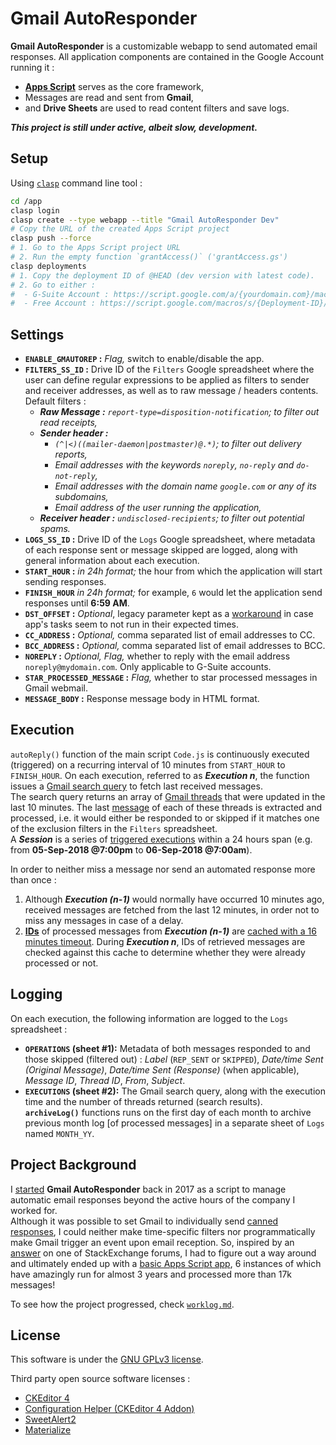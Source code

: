 # Gmail AutoResponder

**Gmail AutoResponder** is a customizable webapp to send automated email responses. All application components are contained in the Google Account running it : 
- **[Apps Script](https://developers.google.com/apps-script/reference/)** serves as the core framework, 
- Messages are read and sent from **Gmail**, 
- and **Drive Sheets** are used to read content filters and save logs.
   
***This project is still under active, albeit slow, development.***

## Setup

Using [`clasp`](https://github.com/google/clasp#install) command line tool :

```bash
cd /app
clasp login
clasp create --type webapp --title "Gmail AutoResponder Dev"
# Copy the URL of the created Apps Script project
clasp push --force
# 1. Go to the Apps Script project URL
# 2. Run the empty function `grantAccess()` ('grantAccess.gs')
clasp deployments
# 1. Copy the deployment ID of @HEAD (dev version with latest code). 
# 2. Go to either :
#  - G-Suite Account : https://script.google.com/a/{yourdomain.com}/macros/s/{Deployment-ID}/dev
#  - Free Account : https://script.google.com/macros/s/{Deployment-ID}/dev
```

## Settings

- **`ENABLE_GMAUTOREP` :** _Flag,_ switch to enable/disable the app.
- **`FILTERS_SS_ID` :** Drive ID of the `Filters` Google spreadsheet where the user can define regular expressions to be applied as filters to sender and receiver addresses, as well as to raw message / headers contents. Default filters :
    - _**Raw Message :** `report-type=disposition-notification`; to filter out read receipts,_
    - _**Sender header :**_ 
        - _`(^|<)((mailer-daemon|postmaster)@.*)`; to filter out delivery reports,_
        - _Email addresses with the keywords `noreply`, `no-reply` and `do-not-reply`,_
        - _Email addresses with the domain name `google.com` or any of its subdomains,_
        - _Email address of the user running the application,_
    - _**Receiver header :** `undisclosed-recipients`; to filter out potential spams._
- **`LOGS_SS_ID` :** Drive ID of the `Logs` Google spreadsheet, where metadata of each response sent or message skipped are logged, along with general information about each execution.
- **`START_HOUR` :** _in 24h format;_ the hour from which the application will start sending responses.
- **`FINISH_HOUR`** _in 24h format;_ for example, `6` would let the application send responses until **6:59 AM**.
- **`DST_OFFSET` :** _Optional_, legacy parameter kept as a [workaround](https://github.com/amindeed/Gmail-AutoResponder/blob/master/worklog.md#2020-05-01) in case app's tasks seem to not run in their expected times.
- **`CC_ADDRESS` :** _Optional,_ comma separated list of email addresses to CC.
- **`BCC_ADDRESS` :** _Optional,_ comma separated list of email addresses to BCC.
- **`NOREPLY` :** _Optional,_ _Flag,_ whether to reply with the email address `noreply@mydomain.com`. Only applicable to G-Suite accounts.
- **`STAR_PROCESSED_MESSAGE` :** _Flag,_ whether to star processed messages in Gmail webmail.
- **`MESSAGE_BODY` :** Response message body in HTML format.


## Execution

`autoReply()` function of the main script `Code.js` is continuously executed (triggered) on a recurring interval of 10 minutes from `START_HOUR` to `FINISH_HOUR`. On each execution, referred to as **_Execution n_**, the function issues a [Gmail search query](https://developers.google.com/apps-script/reference/gmail/gmail-app#search%28String%29) to fetch last received messages.  
The search query returns an array of [Gmail threads](https://developers.google.com/apps-script/reference/gmail/gmail-thread) that were updated in the last 10 minutes. The last [message](https://developers.google.com/apps-script/reference/gmail/gmail-message) of each of these threads is extracted and processed, i.e. it would either be responded to or skipped if it matches one of the exclusion filters in the `Filters` spreadsheet.   
A **_Session_** is a series of [triggered executions](https://developers.google.com/apps-script/guides/triggers/installable#time-driven_triggers) within a 24 hours span (e.g. from __05-Sep-2018 @7:00pm__ to __06-Sep-2018 @7:00am__).
   
In order to neither miss a message nor send an automated response more than once :
1. Although **_Execution (n-1)_** would normally have occurred 10 minutes ago, received messages are fetched from the last 12 minutes, in order not to miss any messages in case of a delay.
2. **[IDs](https://developers.google.com/apps-script/reference/gmail/gmail-message#getId%28%29)** of processed messages from **_Execution (n-1)_** are [cached with a 16 minutes timeout](https://developers.google.com/apps-script/reference/cache/cache#put%28String%2CString%2CInteger%29). During **_Execution n_**, IDs of retrieved messages are checked against this cache to determine whether they were already processed or not.

   
## Logging

On each execution, the following information are logged to the `Logs` spreadsheet :
- **`OPERATIONS` (sheet #1):** Metadata of both messages responded to and those skipped (filtered out) : _Label_ (`REP_SENT` or `SKIPPED`), _Date/time Sent (Original Message)_, _Date/time Sent (Response)_ (when applicable), _Message ID_, _Thread ID_, _From_, _Subject_.
- **`EXECUTIONS` (sheet #2):** The Gmail search query, along with the execution time and the number of threads returned (search results).   
**`archiveLog()`** functions runs on the first day of each month to archive previous month log [of processed messages] in a separate sheet of `Logs` named `MONTH_YY`.

## Project Background

I [started](https://github.com/amindeed/Gmail-AutoResponder/blob/master/worklog.md#2017-07-26-code) **Gmail AutoResponder** back in 2017 as a script to manage automatic email responses beyond the active hours of the company I worked for.   
Although it was possible to set Gmail to individually send [canned responses](https://support.google.com/mail/thread/14877273?hl=en&msgid=14879088), I could neither make time-specific filters nor programmatically make Gmail trigger an event upon email reception. So, inspired by an [answer](https://webapps.stackexchange.com/a/90089) on one of StackExchange forums, I had to figure out a way around and ultimately ended up with a [basic Apps Script app](https://github.com/amindeed/Gmail-AutoResponder/tree/796a6d84f1e7287b8a936083ae8f507035a28215/app), 6 instances of which have amazingly run for almost 3 years and processed more than 17k messages!  
  
To see how the project progressed, check [`worklog.md`](worklog.md).

## License

This software is under the [GNU GPLv3 license](https://www.gnu.org/licenses/gpl-3.0.txt).
   
Third party open source software licenses :
- [CKEditor 4](https://github.com/ckeditor/ckeditor4/blob/major/LICENSE.md)
- [Configuration Helper (CKEditor 4 Addon)](https://github.com/AlfonsoML/confighelper/blob/master/LICENSE)
- [SweetAlert2](https://github.com/sweetalert2/sweetalert2/blob/master/LICENSE)
- [Materialize](https://github.com/Dogfalo/materialize/blob/master/LICENSE)
